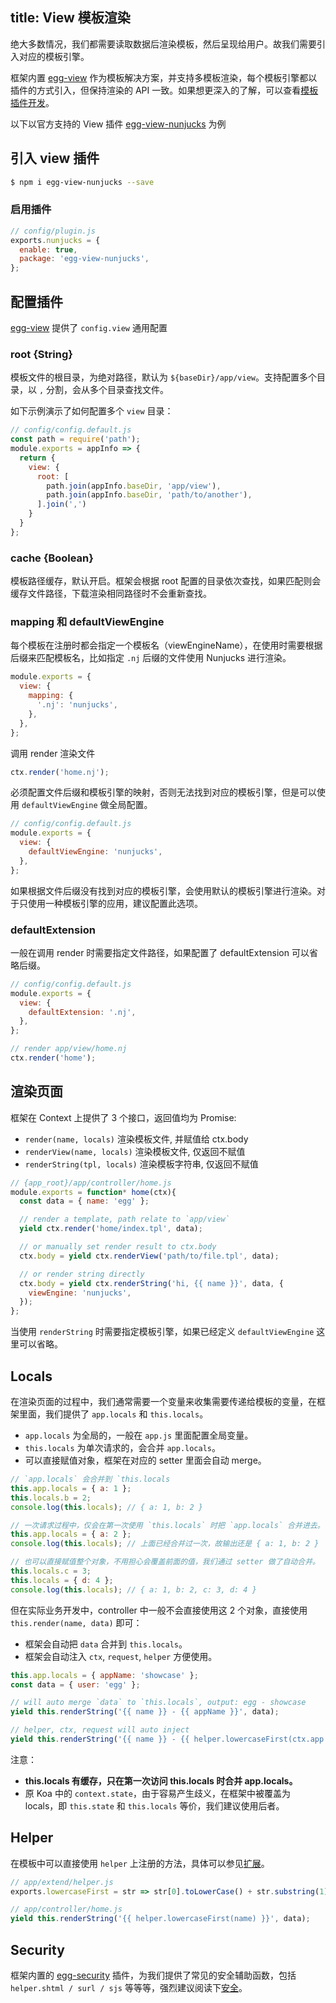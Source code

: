 title: View 模板渲染
---

绝大多数情况，我们都需要读取数据后渲染模板，然后呈现给用户。故我们需要引入对应的模板引擎。

框架内置 [egg-view] 作为模板解决方案，并支持多模板渲染，每个模板引擎都以插件的方式引入，但保持渲染的 API 一致。如果想更深入的了解，可以查看[模板插件开发](../advanced/view-plugin.md)。

以下以官方支持的 View 插件 [egg-view-nunjucks] 为例

## 引入 view 插件

```bash
$ npm i egg-view-nunjucks --save
```

### 启用插件

```js
// config/plugin.js
exports.nunjucks = {
  enable: true,
  package: 'egg-view-nunjucks',
};
```

## 配置插件

[egg-view] 提供了 `config.view` 通用配置

### root {String}

模板文件的根目录，为绝对路径，默认为 `${baseDir}/app/view`。支持配置多个目录，以 `,` 分割，会从多个目录查找文件。

如下示例演示了如何配置多个 `view` 目录：

```js
// config/config.default.js
const path = require('path');
module.exports = appInfo => {
  return {
    view: {
      root: [
        path.join(appInfo.baseDir, 'app/view'),
        path.join(appInfo.baseDir, 'path/to/another'),
      ].join(',')
    }
  }
};
```

### cache {Boolean}

模板路径缓存，默认开启。框架会根据 root 配置的目录依次查找，如果匹配则会缓存文件路径，下载渲染相同路径时不会重新查找。

### mapping 和 defaultViewEngine

每个模板在注册时都会指定一个模板名（viewEngineName），在使用时需要根据后缀来匹配模板名，比如指定 `.nj` 后缀的文件使用 Nunjucks 进行渲染。

```js
module.exports = {
  view: {
    mapping: {
      '.nj': 'nunjucks',
    },
  },
};
```

调用 render 渲染文件

```js
ctx.render('home.nj');
```

必须配置文件后缀和模板引擎的映射，否则无法找到对应的模板引擎，但是可以使用 `defaultViewEngine` 做全局配置。

```js
// config/config.default.js
module.exports = {
  view: {
    defaultViewEngine: 'nunjucks',
  },
};
```

如果根据文件后缀没有找到对应的模板引擎，会使用默认的模板引擎进行渲染。对于只使用一种模板引擎的应用，建议配置此选项。

### defaultExtension

一般在调用 render 时需要指定文件路径，如果配置了 defaultExtension 可以省略后缀。

```js
// config/config.default.js
module.exports = {
  view: {
    defaultExtension: '.nj',
  },
};

// render app/view/home.nj
ctx.render('home');
```

## 渲染页面

框架在 Context 上提供了 3 个接口，返回值均为 Promise:

- `render(name, locals)` 渲染模板文件, 并赋值给 ctx.body
- `renderView(name, locals)` 渲染模板文件, 仅返回不赋值
- `renderString(tpl, locals)` 渲染模板字符串, 仅返回不赋值

```js
// {app_root}/app/controller/home.js
module.exports = function* home(ctx){
  const data = { name: 'egg' };

  // render a template, path relate to `app/view`
  yield ctx.render('home/index.tpl', data);

  // or manually set render result to ctx.body
  ctx.body = yield ctx.renderView('path/to/file.tpl', data);

  // or render string directly
  ctx.body = yield ctx.renderString('hi, {{ name }}', data, {
    viewEngine: 'nunjucks',
  });
};
```

当使用 `renderString` 时需要指定模板引擎，如果已经定义 `defaultViewEngine` 这里可以省略。

## Locals

在渲染页面的过程中，我们通常需要一个变量来收集需要传递给模板的变量，在框架里面，我们提供了 `app.locals` 和 `this.locals`。

- `app.locals` 为全局的，一般在 `app.js` 里面配置全局变量。
- `this.locals` 为单次请求的，会合并 `app.locals`。
- 可以直接赋值对象，框架在对应的 setter 里面会自动 merge。

```js
// `app.locals` 会合并到 `this.locals
this.app.locals = { a: 1 };
this.locals.b = 2;
console.log(this.locals); // { a: 1, b: 2 }

// 一次请求过程中，仅会在第一次使用 `this.locals` 时把 `app.locals` 合并进去。
this.app.locals = { a: 2 };
console.log(this.locals); // 上面已经合并过一次，故输出还是 { a: 1, b: 2 }

// 也可以直接赋值整个对象，不用担心会覆盖前面的值，我们通过 setter 做了自动合并。
this.locals.c = 3;
this.locals = { d: 4 };
console.log(this.locals); // { a: 1, b: 2, c: 3, d: 4 }
```

但在实际业务开发中，controller 中一般不会直接使用这 2 个对象，直接使用 `this.render(name, data)` 即可：
- 框架会自动把 `data` 合并到 `this.locals`。
- 框架会自动注入 `ctx`, `request`, `helper` 方便使用。

```js
this.app.locals = { appName: 'showcase' };
const data = { user: 'egg' };

// will auto merge `data` to `this.locals`, output: egg - showcase
yield this.renderString('{{ name }} - {{ appName }}', data);

// helper, ctx, request will auto inject
yield this.renderString('{{ name }} - {{ helper.lowercaseFirst(ctx.app.config.baseDir) }}', data);
```

注意：
- **this.locals 有缓存，只在第一次访问 this.locals 时合并 app.locals。**
- 原 Koa 中的 `context.state`，由于容易产生歧义，在框架中被覆盖为 locals，即 `this.state` 和 `this.locals` 等价，我们建议使用后者。

## Helper

在模板中可以直接使用 `helper` 上注册的方法，具体可以参见[扩展](../basics/extend.md)。

```js
// app/extend/helper.js
exports.lowercaseFirst = str => str[0].toLowerCase() + str.substring(1);

// app/controller/home.js
yield this.renderString('{{ helper.lowercaseFirst(name) }}', data);
```

## Security

框架内置的 [egg-security] 插件，为我们提供了常见的安全辅助函数，包括 `helper.shtml / surl / sjs` 等等等，强烈建议阅读下[安全](./security.md)。


[egg-security]: https://github.com/eggjs/egg-security
[egg-view-nunjucks]: https://github.com/eggjs/egg-view-nunjucks
[egg-view]: https://github.com/eggjs/egg-view
